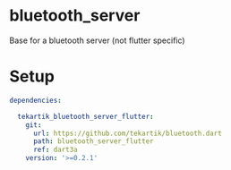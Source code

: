 # bluetooth_server

Base for a bluetooth server (not flutter specific)

# Setup

```yaml
dependencies:

  tekartik_bluetooth_server_flutter:
    git:
      url: https://github.com/tekartik/bluetooth.dart
      path: bluetooth_server_flutter
      ref: dart3a
    version: '>=0.2.1'
```